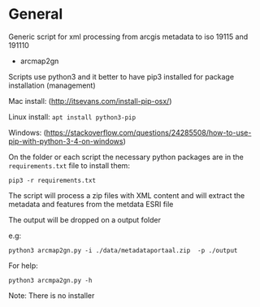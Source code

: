 # General

Generic script for xml processing from arcgis metadata to iso 19115 and 191110 

* arcmap2gn


Scripts use python3 and it better to have pip3 installed for package installation (management)

Mac install: (http://itsevans.com/install-pip-osx/)

Linux install: `apt install python3-pip`

Windows: (https://stackoverflow.com/questions/24285508/how-to-use-pip-with-python-3-4-on-windows)


On the folder or each script the necessary python packages are in the `requirements.txt` file to install them:
```
pip3 -r requirements.txt
```



The script will process a zip files with XML content and will extract the metadata and features from the metdata ESRI file

The output will be dropped on a output folder

e.g:
```
python3 arcmap2gn.py -i ./data/metadataportaal.zip  -p ./output
```

For help:
```
python3 arcmpa2gn.py -h
```
Note: There is no installer